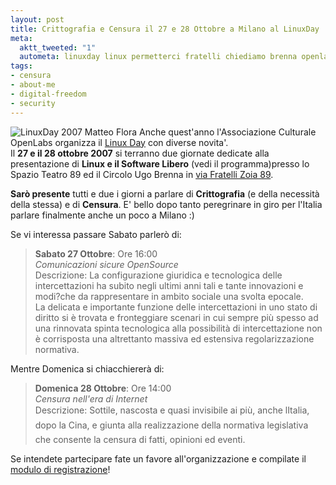 ```yaml
--- 
layout: post
title: Crittografia e Censura il 27 e 28 Ottobre a Milano al LinuxDay
meta: 
  aktt_tweeted: "1"
  autometa: linuxday linux permetterci fratelli chiediamo brenna openlabs registratevi
tags: 
- censura
- about-me
- digital-freedom
- security
---
```

![LinuxDay 2007 Matteo Flora](http://www.lastknight.com/download/20071026_linuxday.png)
Anche quest'anno l'Associazione Culturale OpenLabs organizza il [Linux Day](http://linuxday.openlabs.it) con diverse novita'.  
Il **27 e il 28 ottobre 2007** si terranno due giornate dedicate alla presentazione di **Linux e il Software Libero** (vedi il programma)presso lo Spazio Teatro 89 ed il Circolo Ugo Brenna in [via Fratelli Zoia 89](http://linuxday.openlabs.it/?q=/dove).  
  
**Sarò presente** tutti e due i giorni a parlare di **Crittografia** (e della necessità della stessa) e di **Censura**. E' bello dopo tanto peregrinare in giro per l'Italia parlare finalmente anche un poco a Milano :)  
  
Se vi interessa passare Sabato parlerò di:  
  
>  **Sabato 27 Ottobre**: Ore 16:00  
    *Comunicazioni sicure OpenSource*  
Descrizione: La configurazione giuridica e tecnologica delle intercettazioni ha subito negli ultimi anni tali e tante innovazioni e modi?che da rappresentare in ambito sociale una svolta epocale.  
    La delicata e importante funzione delle intercettazioni in uno stato di diritto si è trovata e fronteggiare scenari in cui sempre più spesso ad una rinnovata spinta tecnologica alla possibilità di intercettazione non è corrisposta una altrettanto massiva
ed estensiva regolarizzazione normativa.  

Mentre Domenica si chiacchiererà di:  
  
>  **Domenica 28 Ottobre**: Ore 14:00  
    *Censura nell'era di Internet*  
    Descrizione: Sottile, nascosta e quasi invisibile ai più, anche lItalia, dopo la Cina, e giunta alla realizzazione della normativa legislativa che consente la censura di fatti, opinioni ed eventi.  
  
Se intendete partecipare fate un favore all'organizzazione e compilate il [modulo di registrazione](http://linuxday.openlabs.it/ldreg/)! 
